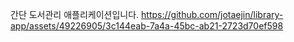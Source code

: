 간단 도서관리 애플리케이션입니다.
https://github.com/jotaejin/library-app/assets/49226905/3c144eab-7a4a-45bc-ab21-2723d70ef598
